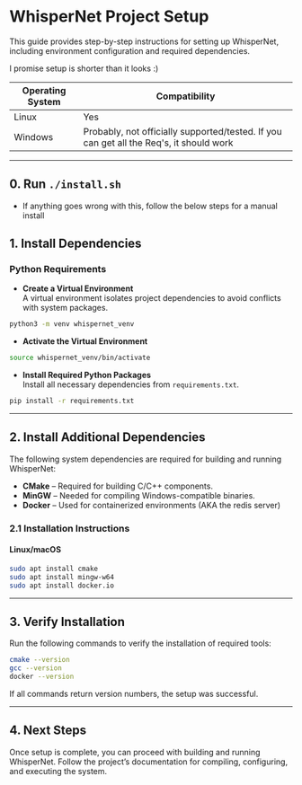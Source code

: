# **WhisperNet Project Setup**  

This guide provides step-by-step instructions for setting up WhisperNet, including environment configuration and required dependencies.  

I promise setup is shorter than it looks :)

| Operating System | Compatibility |
|------------------|--------------|
| Linux           | Yes          |
| Windows        | Probably, not officially supported/tested. If you can get all the Req's, it should work |


---

## **0. Run `./install.sh`**
 - If anything goes wrong with this, follow the below steps for a manual install

## **1. Install Dependencies**  

### **Python Requirements**  

 - **Create a Virtual Environment**  
   A virtual environment isolates project dependencies to avoid conflicts with system packages.  

```bash
python3 -m venv whispernet_venv
```

 - **Activate the Virtual Environment**  

```bash
source whispernet_venv/bin/activate
```


 - **Install Required Python Packages**  
   Install all necessary dependencies from `requirements.txt`.  

```bash
pip install -r requirements.txt
```

---

## **2. Install Additional Dependencies**  

The following system dependencies are required for building and running WhisperNet:  

- **CMake** – Required for building C/C++ components.  
- **MinGW** – Needed for compiling Windows-compatible binaries.  
- **Docker** – Used for containerized environments (AKA the redis server)

### **2.1 Installation Instructions**  

#### **Linux/macOS**  
```bash
sudo apt install cmake
sudo apt install mingw-w64
sudo apt install docker.io
```

---

## **3. Verify Installation**  

Run the following commands to verify the installation of required tools:  

```bash
cmake --version
gcc --version
docker --version
```

If all commands return version numbers, the setup was successful.  

---

## **4. Next Steps**  

Once setup is complete, you can proceed with building and running WhisperNet. Follow the project’s documentation for compiling, configuring, and executing the system.